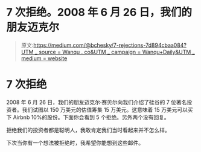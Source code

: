 # 7 次拒绝。2008 年 6 月 26 日，我们的朋友迈克尔

> 原文:[https://medium.com/@bchesky/7-rejections-7d894cbaa084?UTM _ source = Wanqu . co&UTM _ campaign = Wanqu+Daily&UTM _ medium = website](https://medium.com/@bchesky/7-rejections-7d894cbaa084?utm_source=wanqu.co&utm_campaign=Wanqu+Daily&utm_medium=website)

# 7 次拒绝

2008 年 6 月 26 日，我们的朋友迈克尔·赛贝尔向我们介绍了硅谷的 7 位著名投资者。我们试图以 150 万美元的估值筹集 15 万美元。这意味着 15 万美元可以买下 Airbnb 10%的股份。下面你会看到 5 个拒绝。另外两个没有回复。

拒绝我们的投资者都是聪明人，我敢肯定我们当时看起来并不怎么样。











下次当你有一个想法被拒绝时，我希望你能想到这些邮件。









